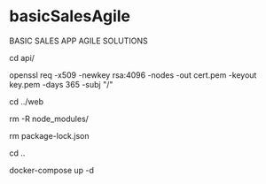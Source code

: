# basicSalesAgile
BASIC SALES APP AGILE SOLUTIONS

cd api/

openssl req -x509 -newkey rsa:4096 -nodes -out cert.pem -keyout key.pem -days 365 -subj "/"

cd ../web

rm -R node_modules/

rm package-lock.json

cd ..

docker-compose up -d
